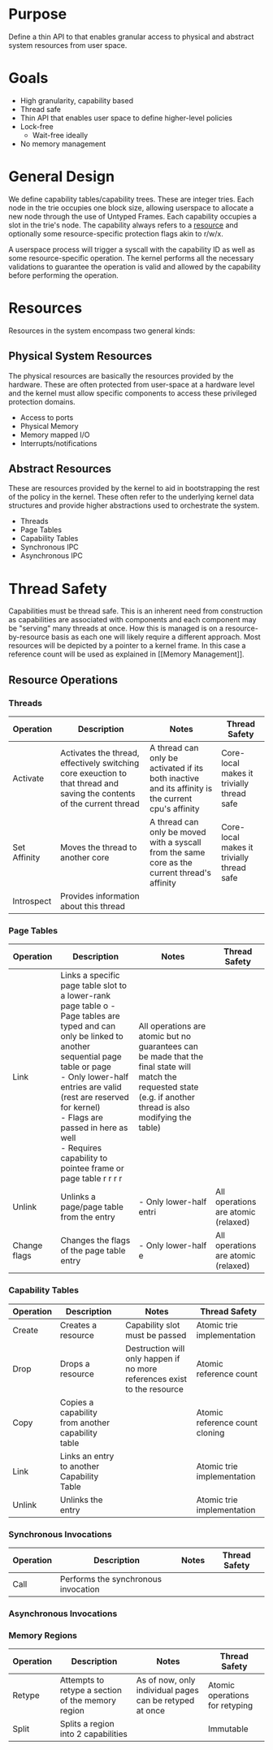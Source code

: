 # Purpose

Define a thin API to that enables granular access to physical and abstract system resources from user space.

# Goals
* High granularity, capability based
* Thread safe
* Thin API that enables user space to define higher-level policies
* Lock-free
	* Wait-free ideally
* No memory management

# General Design

We define capability tables/capability trees. These are integer tries. Each node in the trie occupies one block size, allowing userspace to allocate a new node through the use of Untyped Frames. Each capability occupies a slot in the trie's node. The capability always refers to a [resource](#Resources) and optionally some resource-specific protection flags akin to r/w/x. 

A userspace process will trigger a syscall with the capability ID as well as some resource-specific operation. The kernel performs all the necessary validations to guarantee the operation is valid and allowed by the capability before performing the operation.
# Resources

Resources in the system encompass two general kinds:

## Physical System Resources

The physical resources are basically the resources provided by the hardware. These are often protected from user-space at a hardware level and the kernel must allow specific components to access these privileged protection domains.

* Access to ports
* Physical Memory
* Memory mapped I/O
* Interrupts/notifications
## Abstract Resources

These are resources provided by the kernel to aid in bootstrapping the rest of the policy in the kernel. These often refer to the underlying kernel data structures and provide higher abstractions used to orchestrate the system.

- Threads
- Page Tables
- Capability Tables
- Synchronous IPC
- Asynchronous IPC

# Thread Safety

Capabilities must be thread safe. This is an inherent need from construction as capabilities are associated with components and each component may be "serving" many threads at once. How this is managed is on a resource-by-resource basis as each one will likely require a different approach. Most resources will be depicted by a pointer to a kernel frame. In this case a reference count will be used as explained in [[Memory Management]].

## Resource Operations

### Threads

| Operation    | Description                                                                                                             | Notes                                                                                              | Thread Safety                             |
| ------------ | ----------------------------------------------------------------------------------------------------------------------- | -------------------------------------------------------------------------------------------------- | ----------------------------------------- |
| Activate     | Activates the thread, effectively switching core exeuction to that thread and saving the contents of the current thread | A thread can only be activated if its both inactive and its affinity is the current cpu's affinity | Core-local makes it trivially thread safe |
| Set Affinity | Moves the thread to another core                                                                                        | A thread can only be moved with a syscall from the same core as the current thread's affinity      | Core-local makes it trivially thread safe |
| Introspect   | Provides information about this thread                                                                                  |                                                                                                    |                                           |

### Page Tables

| Operation    | Description                                                         | Notes                                                                                                                                                                                                                                                            | Thread Safety                                                                                                                                                    |
| ------------ | ------------------------------------------------------------------- | ------------------------------------------------------------------------------------------------------------------------------------------------------------------------------------------------------------------------------------------------------------ | ---------------------------------------------------------------------------------------------------------------------------------------------------------------- |
| Link         | Links a specific page table slot to a lower-rank page table o - Page tables are typed and can only be linked to another sequential page table or page<br>- Only lower-half entries are valid (rest are reserved for kernel)<br>- Flags are passed in here as well<br>- Requires capability to pointee frame or page table  r  r  r  r  | All operations are atomic but no guarantees can be made that the final state will match the requested state (e.g. if another thread is also modifying the table) |
| Unlink       | Unlinks a page/page table from the entry                            | - Only lower-half entri                                                                                                                                                                                                                                          | All operations are atomic (relaxed)                                                                                                                              |
| Change flags | Changes the flags of the page table entry                           | - Only lower-half e                                                                                                                                                                                                                                              | All operations are atomic (relaxed)                                                                                                                              |

### Capability Tables

| Operation | Description                                       | Notes                                                                    | Thread Safety                  |
| --------- | ------------------------------------------------- | ------------------------------------------------------------------------ | ------------------------------ |
| Create    | Creates a resource                                | Capability slot must be passed                                           | Atomic trie implementation     |
| Drop      | Drops a resource                                  | Destruction will only happen if no more references exist to the resource | Atomic reference count         |
| Copy      | Copies a capability from another capability table |                                                                          | Atomic reference count cloning |
| Link      | Links an entry to another Capability Table        |                                                                          | Atomic trie implementation     |
| Unlink    | Unlinks the entry                                 |                                                                          | Atomic trie implementation     |

### Synchronous Invocations

| Operation | Description                         | Notes | Thread Safety |
| --------- | ----------------------------------- | ----- | ------------- |
| Call      | Performs the synchronous invocation |       |               |

### Asynchronous Invocations

### Memory Regions

| Operation | Description                                       | Notes                                                   | Thread Safety                  |
| --------- | ------------------------------------------------- | ------------------------------------------------------- | ------------------------------ |
| Retype    | Attempts to retype a section of the memory region | As of now, only individual pages can be retyped at once | Atomic operations for retyping |
| Split     | Splits a region into 2 capabilities               |                                                         | Immutable                      |


